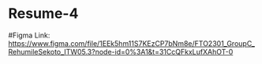 # Resume-4
#Figma Link:
https://www.figma.com/file/1EEk5hm11S7KEzCP7bNm8e/FTO2301_GroupC_RehumileSekoto_ITW05.3?node-id=0%3A1&t=31CcQFkxLufXAhOT-0
